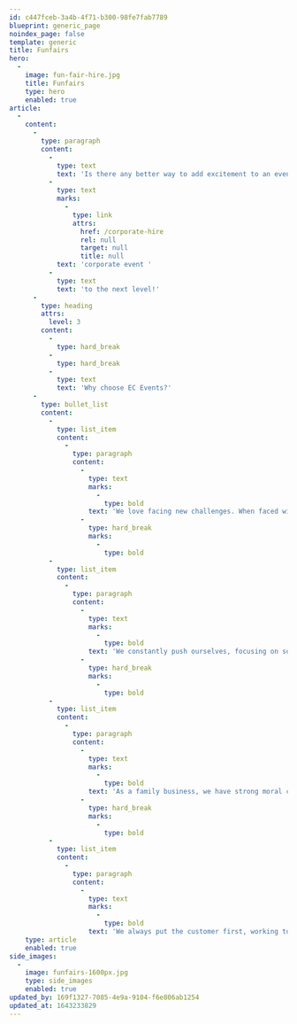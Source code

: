 ```yaml
---
id: c447fceb-3a4b-4f71-b300-98fe7fab7789
blueprint: generic_page
noindex_page: false
template: generic
title: Funfairs
hero:
  -
    image: fun-fair-hire.jpg
    title: Funfairs
    type: hero
    enabled: true
article:
  -
    content:
      -
        type: paragraph
        content:
          -
            type: text
            text: 'Is there any better way to add excitement to an event or special occasion? Hire a funfair and all the classic fairground rides to be the envy of your friends and family, or to take a '
          -
            type: text
            marks:
              -
                type: link
                attrs:
                  href: /corporate-hire
                  rel: null
                  target: null
                  title: null
            text: 'corporate event '
          -
            type: text
            text: 'to the next level!'
      -
        type: heading
        attrs:
          level: 3
        content:
          -
            type: hard_break
          -
            type: hard_break
          -
            type: text
            text: 'Why choose EC Events?'
      -
        type: bullet_list
        content:
          -
            type: list_item
            content:
              -
                type: paragraph
                content:
                  -
                    type: text
                    marks:
                      -
                        type: bold
                    text: 'We love facing new challenges. When faced with a hurdle, we jump.'
                  -
                    type: hard_break
                    marks:
                      -
                        type: bold
          -
            type: list_item
            content:
              -
                type: paragraph
                content:
                  -
                    type: text
                    marks:
                      -
                        type: bold
                    text: 'We constantly push ourselves, focusing on solutions and striving every day to make an impact. '
                  -
                    type: hard_break
                    marks:
                      -
                        type: bold
          -
            type: list_item
            content:
              -
                type: paragraph
                content:
                  -
                    type: text
                    marks:
                      -
                        type: bold
                    text: 'As a family business, we have strong moral compasses and hold ourselves to a high level of ethics. '
                  -
                    type: hard_break
                    marks:
                      -
                        type: bold
          -
            type: list_item
            content:
              -
                type: paragraph
                content:
                  -
                    type: text
                    marks:
                      -
                        type: bold
                    text: 'We always put the customer first, working to your specs, communicating transparently and acting with integrity.'
    type: article
    enabled: true
side_images:
  -
    image: funfairs-1600px.jpg
    type: side_images
    enabled: true
updated_by: 169f1327-7085-4e9a-9104-f6e806ab1254
updated_at: 1643233829
---
```

